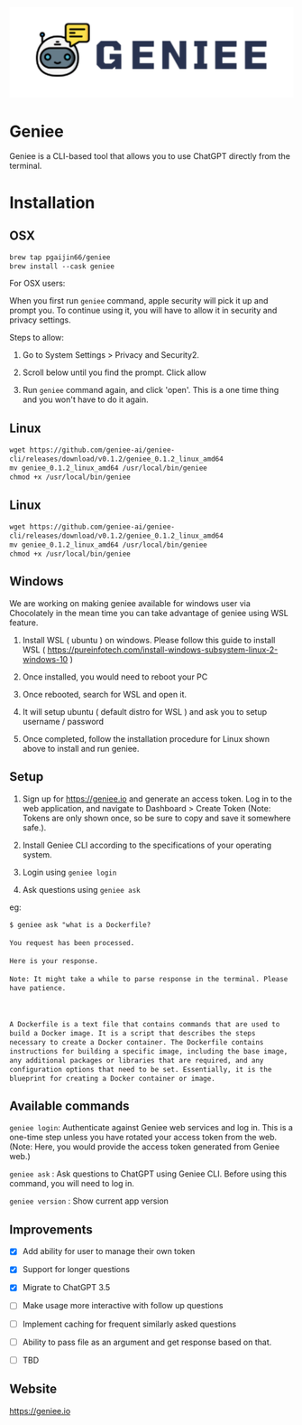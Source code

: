 ![geniee](assets/geniee.png)


# Geniee

Geniee is a CLI-based tool that allows you to use ChatGPT directly from the terminal.

# Installation

## OSX 

```shell
brew tap pgaijin66/geniee
brew install --cask geniee
```

For OSX users:

When you first run `geniee` command, apple security will pick it up and prompt you. To continue using it, you will have to allow it in security and privacy settings.

Steps to allow:

1. Go to System Settings > Privacy and Security2. 

2. Scroll below until you find the prompt. Click allow

3. Run `geniee` command again, and click 'open'. This is a one time thing and you won't have to do it again.

## Linux

```shell
wget https://github.com/geniee-ai/geniee-cli/releases/download/v0.1.2/geniee_0.1.2_linux_amd64
mv geniee_0.1.2_linux_amd64 /usr/local/bin/geniee
chmod +x /usr/local/bin/geniee
```

## Linux

```shell
wget https://github.com/geniee-ai/geniee-cli/releases/download/v0.1.2/geniee_0.1.2_linux_amd64
mv geniee_0.1.2_linux_amd64 /usr/local/bin/geniee
chmod +x /usr/local/bin/geniee
```

## Windows

We are working on making geniee available for windows user via Chocolately in the mean time you can take advantage of geniee using WSL feature.

1. Install WSL ( ubuntu ) on windows. Please follow this guide to install WSL ( https://pureinfotech.com/install-windows-subsystem-linux-2-windows-10 )

2. Once installed, you would need to reboot your PC

3. Once rebooted, search for WSL and open it.

4. It will setup ubuntu ( default distro for WSL ) and ask you to setup username / password

5. Once completed, follow the installation procedure for Linux shown above to install and run geniee.

## Setup

1. Sign up for https://geniee.io and generate an access token. Log in to the web application, and navigate to Dashboard > Create Token (Note: Tokens are only shown once, so be sure to copy and save it somewhere safe.).

2. Install Geniee CLI according to the specifications of your operating system.

3. Login using `geniee login`

4. Ask questions using `geniee ask`

eg:
```shell
$ geniee ask "what is a Dockerfile?

You request has been processed.

Here is your response.

Note: It might take a while to parse response in the terminal. Please have patience.



A Dockerfile is a text file that contains commands that are used to build a Docker image. It is a script that describes the steps necessary to create a Docker container. The Dockerfile contains instructions for building a specific image, including the base image, any additional packages or libraries that are required, and any configuration options that need to be set. Essentially, it is the blueprint for creating a Docker container or image.

```


## Available commands


`geniee login`: Authenticate against Geniee web services and log in. This is a one-time step unless you have rotated your access token from the web. (Note: Here, you would provide the access token generated from Geniee web.)

`geniee ask` : Ask questions to ChatGPT using Geniee CLI. Before using this command, you will need to log in.

`geniee version` : Show current app version 

## Improvements

- [x] Add ability for user to manage their own token

- [x] Support for longer questions

- [x] Migrate to ChatGPT 3.5

- [ ] Make usage more interactive with follow up questions

- [ ] Implement caching for frequent similarly asked questions

- [ ] Ability to pass file as an argument and get response based on that.

- [ ] TBD


## Website

https://geniee.io


